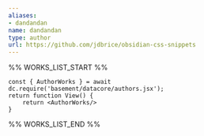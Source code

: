 ```yaml
---
aliases:
- dandandan
name: dandandan
type: author
url: https://github.com/jdbrice/obsidian-css-snippets
---
```



%% WORKS_LIST_START %%

```datacorejsx
const { AuthorWorks } = await dc.require('basement/datacore/authors.jsx');
return function View() {
    return <AuthorWorks/>
}
```
%% WORKS_LIST_END %%